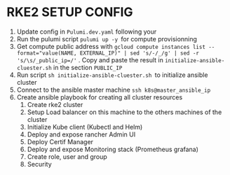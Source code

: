 # RKE2 SETUP CONFIG

1. Update config in `Pulumi.dev.yaml` following your 
2. Run the pulumi script `pulumi up -y `for compute provisionning
3. Get compute public address with `gcloud compute instances list --format="value(NAME, EXTERNAL_IP)" | sed 's/-/_/g' | sed -r 's/\s/_public_ip=/'` . Copy and paste the result in `initialize-ansible-cluester.sh` in the section `PUBLIC_IP`
4. Run script `sh initialize-ansible-cluester.sh `to initialize ansible cluster
5. Connect to the ansible master machine `ssh k8s@master_ansible_ip`
6. Create ansible playbook for creating all cluster resources
   1. Create rke2 cluster
   2. Setup Load balancer on this machine to the others machines of the cluster
   3. Initialize Kube client (Kubectl and Helm)
   4. Deploy and expose rancher Admin UI
   5. Deploy Certif Manager
   6. Deploy and expose Monitoring stack (Prometheus grafana)
   7. Create role, user and group
   8. Security
